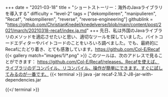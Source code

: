 +++
date = "2021-03-18"
title = "ショートストーリー：海外のJavaライブラリを導入する"
difficulty = "level-2"
tags = ["dekompilieren", "manipulieren", "Recaf", "rekompilieren", "reverse", "reverse-engineering"]
githublink = "https://github.com/ChristianKnedel/knedelverse/blob/main/content/post/2021/march/20210318-recaf/index.ja.md"
+++
先日、私は外国のJavaライブラリのメソッドを適応させたいと思い、適切なツールを探していました。バイトコードエディターやバイトコードのことをいろいろ調べました。でも、最終的にRecafにたどり着き、とても感激しています。https://github.com/Col-E/Recaf
{{< gallery match="images/1/*.png" >}}
このツールは、次のアドレスで見ることができます： https://github.com/Col-E/Recaf/releases。Recafを使えば、ライブラリのデコンパイル、リコンパイル、操作が簡単にできます。すぐに試してみるのが一番です。
{{< terminal >}}
java -jar recaf-2.18.2-J8-jar-with-dependencies.jar

{{</ terminal >}}
